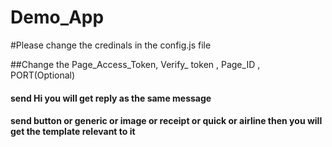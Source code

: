 # Demo_App

#Please change the credinals in the config.js file

##Change the Page_Access_Token, Verify_ token , Page_ID , PORT(Optional)

#### send Hi you will get reply as the same message

#### send button or generic or image or receipt or quick or airline then you will get the template relevant to it